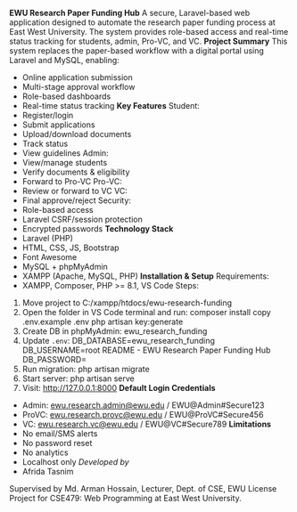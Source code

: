 **EWU Research Paper Funding Hub**
A secure, Laravel-based web application designed to automate the research paper funding process at East
West University. The system provides role-based access and real-time status tracking for students, admin, Pro-VC, and VC.
**Project Summary**
This system replaces the paper-based workflow with a digital portal using Laravel and MySQL, enabling:
- Online application submission
- Multi-stage approval workflow
- Role-based dashboards
- Real-time status tracking
**Key Features**
Student:
- Register/login
- Submit applications
- Upload/download documents
- Track status
- View guidelines
Admin:
- View/manage students
- Verify documents & eligibility
- Forward to Pro-VC
Pro-VC:
- Review or forward to VC
VC:
- Final approve/reject
Security:
- Role-based access
- Laravel CSRF/session protection
- Encrypted passwords
**Technology Stack**
- Laravel (PHP)
- HTML, CSS, JS, Bootstrap
- Font Awesome
- MySQL + phpMyAdmin
- XAMPP (Apache, MySQL, PHP)
**Installation & Setup**
Requirements:
- XAMPP, Composer, PHP >= 8.1, VS Code
Steps:
1. Move project to C:/xampp/htdocs/ewu-research-funding
2. Open the folder in VS Code terminal and run:
 composer install
 copy .env.example .env
 php artisan key:generate
3. Create DB in phpMyAdmin: ewu_research_funding
4. Update `.env`:
 DB_DATABASE=ewu_research_funding
 DB_USERNAME=root
README - EWU Research Paper Funding Hub
 DB_PASSWORD=
5. Run migration:
 php artisan migrate
6. Start server:
 php artisan serve
7. Visit: http://127.0.0.1:8000
**Default Login Credentials**
- Admin: ewu.research.admin@ewu.edu / EWU@Admin#Secure123
- ProVC: ewu.research.provc@ewu.edu / EWU@ProVC#Secure456
- VC: ewu.research.vc@ewu.edu / EWU@VC#Secure789
**Limitations**
- No email/SMS alerts
- No password reset
- No analytics
- Localhost only
*Developed by*
- Afrida Tasnim 

Supervised by
Md. Arman Hossain, Lecturer, Dept. of CSE, EWU
License
Project for CSE479: Web Programming at East West University.
